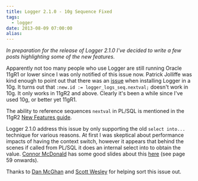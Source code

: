 ```yaml
---
title: Logger 2.1.0 - 10g Sequence Fixed
tags:
  - logger
date: 2013-08-09 07:00:00
alias:
---
```


_In preparation for the release of Logger 2.1.0 I've decided to write a few posts highlighting some of the new features._

Apparently not too many people who use Logger are still running Oracle 11gR1 or lower since I was only notified of this issue now. Patrick Jolliffe was kind enough to point out that there was an [issue](https://github.com/tmuth/Logger---A-PL-SQL-Logging-Utility/issues/26) when installing Logger in a 10g. It turns out that  `:new.id := logger_logs_seq.nextval;` doesn't work in 10g. It only works in 11gR2 and above. Clearly it's been a while since I've used 10g, or better yet 11gR1.

The ability to reference sequences `nextval` in PL/SQL is mentioned in the 11gR2 [New Features guide](http://docs.oracle.com/cd/B28359_01/server.111/b28279/chapter1.htm#FEATURENO07450).

Logger 2.1.0 address this issue by only supporting the old `select into...`  technique for various reasons. At first I was skeptical about  performance impacts of having the context switch, however it appears  that behind the scenes if called from PL/SQL it does an internal select  into to obtain the value. [Connor McDonald](http://connormcdonald.wordpress.com/) has some good slides about this [here](http://www.oracledba.co.uk/perth08/mcdonald_oct08_11g_developers.pdf) (see page 59 onwards).

Thanks to [Dan McGhan](https://twitter.com/dmcghan) and [Scott Wesley](https://twitter.com/swesley_perth) for helping sort this issue out.
